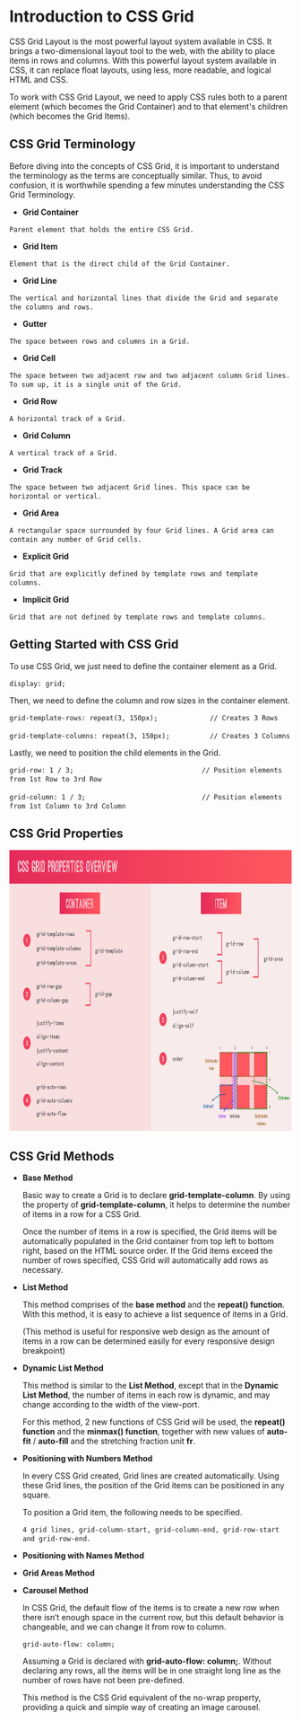 # Introduction to CSS Grid

CSS Grid Layout is the most powerful layout system available in CSS. It brings a two-dimensional layout tool to the web, with the ability to place items in rows and columns. With this powerful layout system available in CSS, it can replace float layouts, using less, more readable, and logical HTML and CSS.

To work with CSS Grid Layout, we need to apply CSS rules both to a parent element (which becomes the Grid Container) and to that element's children (which becomes the Grid Items).

## CSS Grid Terminology

Before diving into the concepts of CSS Grid, it is important to understand the terminology as the terms are conceptually similar. Thus, to avoid confusion, it is worthwhile spending a few minutes understanding the CSS Grid Terminology.

- **Grid Container**
```
Parent element that holds the entire CSS Grid.
```

- **Grid Item**
```
Element that is the direct child of the Grid Container.
```

- **Grid Line**
```
The vertical and horizontal lines that divide the Grid and separate the columns and rows.
```

- **Gutter**
```
The space between rows and columns in a Grid.
```

- **Grid Cell**
```
The space between two adjacent row and two adjacent column Grid lines. To sum up, it is a single unit of the Grid.
```

- **Grid Row**
```
A horizontal track of a Grid.
```

- **Grid Column**
```
A vertical track of a Grid.
```

- **Grid Track**
```
The space between two adjacent Grid lines. This space can be horizontal or vertical.
```

- **Grid Area**
```
A rectangular space surrounded by four Grid lines. A Grid area can contain any number of Grid cells.
```

- **Explicit Grid**
```
Grid that are explicitly defined by template rows and template columns.
```

- **Implicit Grid**
```
Grid that are not defined by template rows and template columns.
```

## Getting Started with CSS Grid

To use CSS Grid, we just need to define the container element as a Grid.
```
display: grid;
```

Then, we need to define the column and row sizes in the container element.
```
grid-template-rows: repeat(3, 150px);             // Creates 3 Rows

grid-template-columns: repeat(3, 150px);          // Creates 3 Columns
```

Lastly, we need to position the child elements in the Grid.
```
grid-row: 1 / 3;                                // Position elements from 1st Row to 3rd Row

grid-column: 1 / 3;                             // Position elements from 1st Column to 3rd Column
```

## CSS Grid Properties

<img src="./img/CSS Properties.PNG" width="1000px" height="500px" title="CSS Properties Image">

## CSS Grid Methods

- **Base Method**

    Basic way to create a Grid is to declare **grid-template-column**. By using the property of **grid-template-column**, it helps to determine the number of items in a row for a CSS Grid. 
    
    Once the number of items in a row is specified, the Grid items will be automatically populated in the Grid container from top left to bottom right, based on the HTML source order. If the Grid items exceed the number of rows specified, CSS Grid will automatically add rows as necessary. 

- **List Method**

    This method comprises of the **base method** and the **repeat() function**. With this method, it is easy to achieve a list sequence of items in a Grid. 
    
    (This method is useful for responsive web design as the amount of items in a row can be determined easily for every responsive design breakpoint)

- **Dynamic List Method**

    This method is similar to the **List Method**, except that in the **Dynamic List Method**, the number of items in each row is dynamic, and may change according to the width of the view-port.

    For this method, 2 new functions of CSS Grid will be used, the **repeat() function** and the **minmax() function**, together with new values of **auto-fit** / **auto-fill** and the stretching fraction unit **fr**.

- **Positioning with Numbers Method**

    In every CSS Grid created, Grid lines are created automatically. Using these Grid lines, the position of the Grid items can be positioned in any square.

    To position a Grid item, the following needs to be specified.

    ```
    4 grid lines, grid-column-start, grid-column-end, grid-row-start and grid-row-end.
    ```

- **Positioning with Names Method**

- **Grid Areas Method**

- **Carousel Method**

    In CSS Grid, the default flow of the items is to create a new row when there isn’t enough space in the current row, but this default behavior is changeable, and we can change it from row to column.

    ```
    grid-auto-flow: column;
    ```

    Assuming a Grid is declared with **grid-auto-flow: column;**. Without declaring any rows, all the items will be in one straight long line as the number of rows have not been pre-defined.

    This method is the CSS Grid equivalent of the no-wrap property, providing a quick and simple way of creating an image carousel.